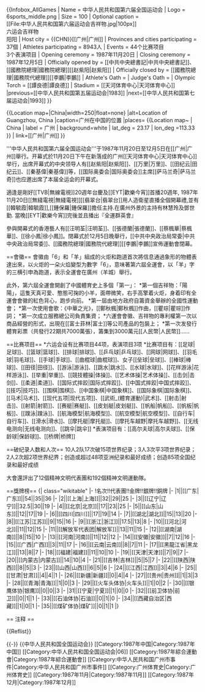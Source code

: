 {{Infobox_AllGames
| Name = 中华人民共和国第六届全国运动会
| Logo = 6sports_middle.png
| Size = 100
| Optional caption = <br/>[[File:中华人民共和国第六届运动会吉祥物.jpg|100px]]
<br/>六运会吉祥物<br/>阳阳
| Host city = {{CHN}}[[广州|广州]]
| Provinces and cities participating = 37個
| Athletes participating = 8943人
| Events = 44个比赛项目<br>3个表演项目
| Opening ceremony = 1987年11月20日
| Closing ceremony = 1987年12月5日
| Officially opened by = [[中共中央總書記|中共中央總書記]]、[[國務院總理|國務院總理]][[赵紫阳|赵紫阳]]
| Officially closed by = [[國務院總理|國務院代總理]][[李鵬|李鵬]]
| Athlete's Oath = 
| Judge's Oath = 
| Olympic Torch = [[譚良德|譚良德]]
| Stadium = [[天河体育中心|天河体育中心]]
|previous=[[中华人民共和国第五届运动会|1983]]
|next=[[中华人民共和国第七届运动会|1993]]
}}

</div>
{{Location map+|China|width=250|float=none}
 |alt=Location of Guangzhou, China
 |caption=广州在中国的位置
 |places=
  {{Location map~ | China
   | label = 广州
   | background=white
    | lat_deg = 23.17
    | lon_deg =113.33 }}
    | link=[[广州|广州]]
}}
</div>

'''中华人民共和国第六届全国运动会'''于1987年11月20日至12月5日在[[广州|广州]]舉行。开幕式於11月20日下午在新落成的广州[[天河体育中心|天河体育中心]]举行，出席开幕式的中央领导人有[[赵紫阳|赵紫阳]]、[[万里|万里]]、[[田纪云|田纪云]]、[[秦基偉|秦基偉]]等，[[国际奥委会|国际奥委会]]主席[[萨马兰奇|萨马兰奇]]也应邀出席了本届全运会的开幕式。

適逢是剛好[[TVB|無線電視]]20週年台慶及[[EYT|歡樂今宵]]首播20週年, 1987年11月20日[[無綫電視|無綫電視]][[翡翠台|翡翠台]]用人造衛星直播全個開幕禮,並有[[韓毓霞|韓毓霞]],[[鍾保羅|鍾保羅]]擔任主持.在廣州外景的主持有林慧玲及鄧世勤. 當晚[[EYT|歡樂今宵]]完後並且播出『全運群英會』

參與開幕式的香港藝人有[[汪明荃|汪明荃]]、[[張德蘭|張德蘭]]、[[蔡楓華|蔡楓華]]、[[徐小鳳|徐小鳳]]。閉幕式於12月5日晚舉行，[[中共中央政治局常委|中共中央政治局常委]]、[[國務院總理|國務院代總理]][[李鵬|李鵬]]宣佈運動會閉幕。

==會徽==
會徽由「6」和「羊」組成的火炬和跑道首次將信息通過象形的物體表達出來，以火炬的一朵火焰變型为數字「6」，意味著第六屆全運會，以「羊」字的三横引申為跑道，表示全運會在廣州（羊城）舉行。

此外，第六屆全運會開創了中國體育史上多個「第一」：
*第一個吉祥物：「陽陽」，這隻天真可愛、憨態可掬的小羊，面帶微笑，右手高擎着火炬，身着印有全運會會徽的紅色背心，跑步向前。
*第一屆由地方政府自籌資金舉辦的全國性運動會；
*第一次使用會歌：《中華之光》，[[鄭秋楓|鄭秋楓]]作曲，[[瞿琮|瞿琮]]作詞；
*第一次成立服務總公司負責集資；
*六運會會徽、吉祥物的專利權第一次以商品經營的形式，出現在[[富士菲林|富士]]等公司產品的包裝上；
*第一次发發行體育彩票（共發行22期共7000萬張），籌集到3000萬元[[人民幣|人民幣]]……

==比赛项目==
*六运会设有比赛项目44项，表演项目3项
*比赛项目有：[[足球|足球]]、[[篮球|篮球]]、[[排球|排球]]、[[乒乓球|乒乓球]]、[[网球|网球]]、[[羽毛球|羽毛球]]、[[手球|手球]]、[[曲棍球|曲棍球]]、女子[[垒球|垒球]]、[[棒球|棒球]]、[[田径|田径]]、[[游泳|游泳]]、[[跳水|跳水]]、[[水球|水球]]、[[花样游泳|花样游泳]]、[[举重|举重]]、[[競技體操|体操]]、[[艺术体操|艺术体操]]、[[击剑|击剑]]、[[柔道|柔道]]、[[国际式摔跤|国际式摔跤]]、[[中国式摔跤|中国式摔跤]]、[[技巧|技巧]]、[[围棋|围棋]]、[[中国象棋|中国象棋]]、[[国际象棋|国际象棋]]、[[马术|马术]]、[[现代五项|现代五项]]、[[武術_(體育運動)|武术]]、[[射击|射击]]、[[射箭|射箭]]、[[赛艇|赛艇]]、[[皮划艇|皮划艇]]、[[帆船|帆船]]、[[帆板|帆板]]、[[蹼泳|蹼泳]]、[[航海模型|航海模型]]、[[航空模型|航空模型]]、[[自行车|自行车]]、[[滑水|滑水]]、[[摩托艇|摩托艇]]、[[摩托车越野|摩托车越野]]、[[无线电测向|无线电测向]]、[[跳伞|跳伞]]
*表演项目有：[[高尔夫球|高尔夫球]]、[[保龄球|保龄球]]、[[桥牌|桥牌]]

==破纪录人数和人次==
10人2队17次破15项世界纪录；3人3次平3项世界纪录；2人2次超2项世界纪界；创造或超过48项亚洲纪录和最好成绩；创造85项全国纪录和最好成绩

大會還評出了12個精神文明代表團和192個精神文明運動隊。

==獎牌榜==
{| class="wikitable" 
|- 
!名次!!代表團!!金牌!!銀牌!!銅牌
|- 
|1||[[广东|广东]]||54||35||36
|-
|2||[[上海|上海]]||32||29||25
|-
|3||[[辽宁|辽宁]]||32.5||30||19
|-
|4||[[北京|北京]]||17||23||25
|-
|5||[[山东|山东]]||12||17||19
|-
|6||[[四川|四川]]||17||19||14
|-
|7||[[湖北|湖北]]||15||13||20
|-
|8||[[江苏|江苏]]||9||15||16
|-
|9||[[浙江|浙江]]||17.5||13||8
|-
|10||[[河北|河北]]||11||12||15
|-
|11||[[解放军代表团|解放军]]||13||11||15
|-
|12||[[湖南|湖南]]||8||15||10
|-
|13||[[河南|河南]]||11||12||12
|-
|14||[[安徽|安徽]]||7||12||16
|-
|15||[[广西|广西]]||3||11||17
|-
|16||[[云南|云南]]||8||7||11
|-
|17||[[黑龍江省|黑龙江]]||13||8||7
|-
|18||[[福建|福建]]||11||10||10
|-
|19||[[天津|天津]]||7||9||7
|-
|20||[[内蒙古|内蒙古]]||14||10||4
|-
|21||[[吉林|吉林]]||5||5||7
|-
|22||[[陕西|陕西]]||8||5||3
|-
|23||[[山西|山西]]||6||5||6
|-
|24||[[江西|江西]]||3||4||6
|-
|25||[[甘肃|甘肃]]||4||4||1
|-
|26||[[新疆|新疆]]||0||4||4
|-
|27||[[贵州|贵州]]||1||3||3
|-
|28||[[青海|青海]]||1||0||3
|-
|29||[[火车头体协|火车头]]||1||0||2
|-
|30||[[银鹰体协|银鹰]]||0||0||3
|-
|31||[[宁夏|宁夏]]||1||0||0
|-
|32||[[前卫体协|前卫]]||0||1||1
|-
|33||[[石油体协|石油]]||0||1||0
|-
|34||[[西藏自治区|西藏]]||1||0||1
|-
|35||[[煤矿体协|煤矿]]||0||1||1
|}

== 注释 ==

{{Reflist}}

{{-}}
{{中华人民共和国全国运动会}}
[[Category:1987年中国|Category:1987年中国]]
[[Category:中华人民共和国全国运动会|06]]
[[Category:1987年綜合運動會|Category:1987年綜合運動會]]
[[Category:中华人民共和国广州市事件|Category:中华人民共和国广州市事件]]
[[Category:广州体育史|Category:广州体育史]]
[[Category:1987年11月|Category:1987年11月]]
[[Category:1987年12月|Category:1987年12月]]